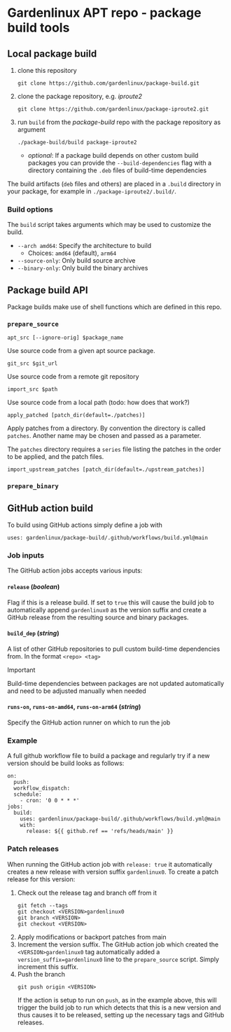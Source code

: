 # Gardenlinux APT repo - package build tools

## Local package build

1. clone this repository
   ```
   git clone https://github.com/gardenlinux/package-build.git
   ```
2. clone the package repository, e.g. *iproute2*
   ```
   git clone https://github.com/gardenlinux/package-iproute2.git
   ```
3. run `build` from the *package-build* repo with the package repository as argument
   ```
   ./package-build/build package-iproute2
   ```
   - *optional*: If a package build depends on other custom build packages you can provide the `--build-dependencies` flag with a directory containing the `.deb` files of build-time dependencies

The build artifacts (`deb` files and others) are placed in a `.build` directory in your package, for example in `./package-iproute2/.build/`.

### Build options

The `build` script takes arguments which may be used to customize the build.

- `--arch amd64`: Specify the architecture to build
   - Choices: `amd64` (default), `arm64` 
- `--source-only`: Only build source archive
- `--binary-only`: Only build the binary archives

## Package build API

Package builds make use of shell functions which are defined in this repo.

### `prepare_source`

`apt_src [--ignore-orig] $package_name`

Use source code from a given apt source package.

`git_src $git_url`

Use source code from a remote git repository

`import_src $path`

Use source code from a local path (todo: how does that work?)

`apply_patched [patch_dir(default=./patches)]`

Apply patches from a directory.
By convention the directory is called `patches`.
Another name may be chosen and passed as a parameter.

The `patches` directory requires a `series` file listing the patches in the order to be applied, and the patch files.

`import_upstream_patches [patch_dir(default=./upstream_patches)]`

### `prepare_binary`

## GitHub action build

To build using GitHub actions simply define a job with

```
uses: gardenlinux/package-build/.github/workflows/build.yml@main
```

### Job inputs

The GitHub action jobs accepts various inputs:

#### `release` (*boolean*)
Flag if this is a release build.
If set to `true` this will cause the build job to automatically append `gardenlinux0` as the version suffix and create a GitHub release from the resulting source and binary packages.

#### `build_dep` (*string*)
A list of other GitHub repositories to pull custom build-time dependencies from. In the format `<repo> <tag>`

> [!Important]
> Build-time dependencies between packages are not updated automatically and need to be adjusted manually when needed

#### `runs-on`, `runs-on-amd64`, `runs-on-arm64` (*string*)
Specify the GitHub action runner on which to run the job

### Example

A full github workflow file to build a package and regularly try if a new version should be build looks as follows:

```
on:
  push:
  workflow_dispatch:
  schedule:
    - cron: '0 0 * * *'
jobs:
  build:
    uses: gardenlinux/package-build/.github/workflows/build.yml@main
    with:
      release: ${{ github.ref == 'refs/heads/main' }}
```

### Patch releases

When running the GitHub action job with `release: true` it automatically creates a new release with version suffix `gardenlinux0`.
To create a patch release for this version:

1. Check out the release tag and branch off from it
   ```
   git fetch --tags
   git checkout <VERSION>gardenlinux0
   git branch <VERSION>
   git checkout <VERSION>
   ```
2. Apply modifications or backport patches from main
3. Increment the version suffix. The GitHub action job which created the `<VERSION>gardenlinux0` tag automatically added a `version_suffix=gardenlinux0` line to the `prepare_source` script. Simply increment this suffix.
4. Push the branch
   ```
   git push origin <VERSION>
   ```
   If the action is setup to run on `push`, as in the example above, this will trigger the build job to run which detects that this is a new version and thus causes it to be released, setting up the necessary tags and GitHub releases.
